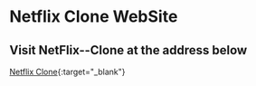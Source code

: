 # Netflix Clone WebSite

## Visit NetFlix--Clone at the address below

[Netflix Clone](https://talismar.github.io/netflix_clone/){:target="_blank"}
